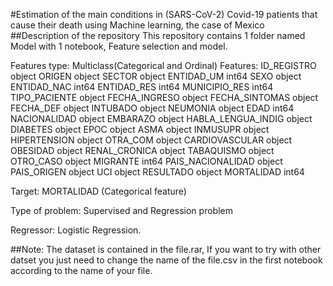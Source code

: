 #Estimation of the main conditions in (SARS-CoV-2) Covid-19 patients that cause their death using Machine learning, the case of Mexico
##Description of the repository
This repository contains 1 folder named Model with 1 notebook, Feature selection and model.

Features type: Multiclass(Categorical and Ordinal)
Features: 
ID_REGISTRO           object
ORIGEN                object
SECTOR                object
ENTIDAD_UM             int64
SEXO                  object
ENTIDAD_NAC            int64
ENTIDAD_RES            int64
MUNICIPIO_RES          int64
TIPO_PACIENTE         object
FECHA_INGRESO         object
FECHA_SINTOMAS        object
FECHA_DEF             object
INTUBADO              object
NEUMONIA              object
EDAD                   int64
NACIONALIDAD          object
EMBARAZO              object
HABLA_LENGUA_INDIG    object
DIABETES              object
EPOC                  object
ASMA                  object
INMUSUPR              object
HIPERTENSION          object
OTRA_COM              object
CARDIOVASCULAR        object
OBESIDAD              object
RENAL_CRONICA         object
TABAQUISMO            object
OTRO_CASO             object
MIGRANTE               int64
PAIS_NACIONALIDAD     object
PAIS_ORIGEN           object
UCI                   object
RESULTADO             object
MORTALIDAD             int64

Target: MORTALIDAD (Categorical feature)

Type of problem: Supervised and Regression problem

Regressor: Logistic Regression.

##Note: The dataset is contained in the file.rar, If you want to try with other datset you just need to change the name of the file.csv in the first notebook according to the name of your file.
